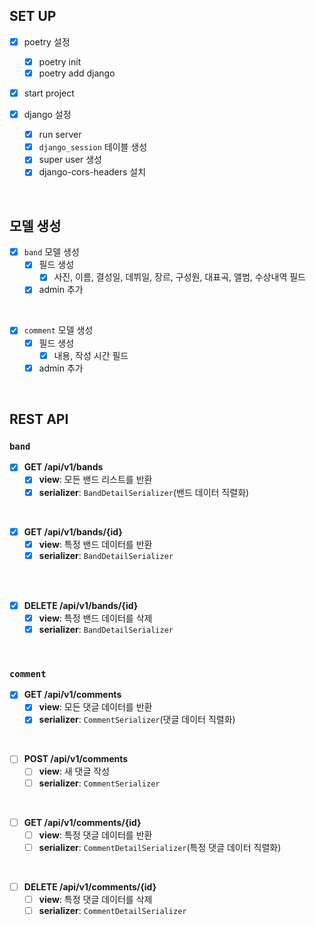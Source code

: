 ## SET UP

- [x] poetry 설정
  - [x] poetry init
  - [x] poetry add django
- [x] start project

- [x] django 설정
  - [x] run server
  - [x] `django_session` 테이블 생성
  - [x] super user 생성
  - [x] django-cors-headers 설치

<br>

## 모델 생성

- [x] `band` 모델 생성
  - [x] 필드 생성
    - [x] 사진, 이름, 결성일, 데뷔일, 장르, 구성원, 대표곡, 앨범, 수상내역 필드
  - [x] admin 추가

<br>

- [x] `comment` 모델 생성
  - [x] 필드 생성
    - [x] 내용, 작성 시간 필드
  - [x] admin 추가

<br>

## REST API

### `band`

- [x] **GET /api/v1/bands**
  - [x] **view**: 모든 밴드 리스트를 반환
  - [x] **serializer**: `BandDetailSerializer`(밴드 데이터 직렬화)

<br>

- [x] **GET /api/v1/bands/{id}**
  - [x] **view**: 특정 밴드 데이터를 반환
  - [x] **serializer**: `BandDetailSerializer`

<br>

<!-- - [ ] **PUT /api/v1/bands/{id}**
  - [ ] **view**: 특정 밴드 데이터를 수정
  - [ ] **serializer**: `BandDetailSerializer` -->

<br>

- [x] **DELETE /api/v1/bands/{id}**
  - [x] **view**: 특정 밴드 데이터를 삭제
  - [x] **serializer**: `BandDetailSerializer`

<br>

### `comment`

- [x] **GET /api/v1/comments**
  - [x] **view**: 모든 댓글 데이터를 반환
  - [x] **serializer**: `CommentSerializer`(댓글 데이터 직렬화)

<br>

- [ ] **POST /api/v1/comments**
  - [ ] **view**: 새 댓글 작성
  - [ ] **serializer**: `CommentSerializer`

<br>

- [ ] **GET /api/v1/comments/{id}**
  - [ ] **view**: 특정 댓글 데이터를 반환
  - [ ] **serializer**: `CommentDetailSerializer`(특정 댓글 데이터 직렬화)

<br>

- [ ] **DELETE /api/v1/comments/{id}**
  - [ ] **view**: 특정 댓글 데이터를 삭제
  - [ ] **serializer**: `CommentDetailSerializer`
